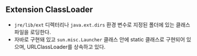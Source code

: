 ## Extension ClassLoader

* `jre/lib/ext` 디렉터리나 `java.ext.dirs` 환경 변수로 지정된 폴더에 있는 클래스 파일을 로딩한다.
* 자바로 구현돼 있고 `sun.misc.Launcher` 클래스 안에 static 클래스로 구현되어 있으며, URLClassLoader를 상속하고 있다.